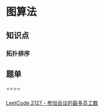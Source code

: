 # 图算法

## 知识点

### 拓扑排序

## 题单

:star::star::star::star:

[LeetCode 2127 - 参加会议的最多员工数](https://leetcode.cn/problems/maximum-employees-to-be-invited-to-a-meeting/)
